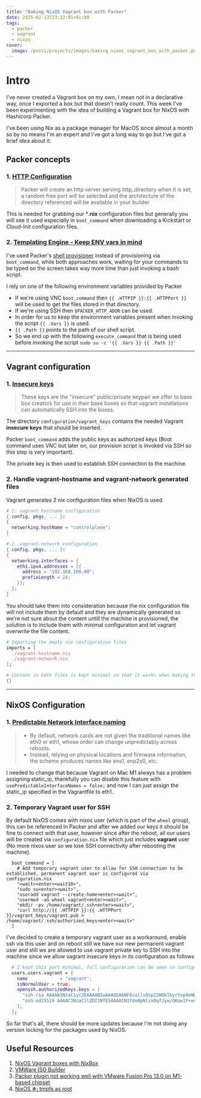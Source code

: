 ```yaml
---
title: "Baking NixOS Vagrant box with Packer"
date: 2025-02-13T23:22:01+01:00
tags:
  - packer
  - vagrant
  - nixos
cover:
  image: /posts/projects/images/baking_nixos_vagrant_box_with_packer.png
---
```


# Intro
I've never created a Vagrant box on my own, I mean not in a declarative way, once I exported a box but that doesn't really count.
This week I've been experimenting with the idea of building a Vagrant box for NixOS with Hashicorp Packer.

I've been using Nix as a package manager for MacOS since almost a month so by no means I'm an expert and I've got a long way to go but I've got a brief idea about it.

## Packer concepts
### 1. [HTTP Configuration](https://developer.hashicorp.com/packer/integrations/hashicorp/vmware/latest/components/builder/iso#http-configuration)
> Packer will create an http server serving http_directory when it is set, a random free port will be selected and the architecture of the directory referenced will be available in your builder.

This is needed for grabbing our ***.nix** configuration files but generally you will see it used especially in `boot_command` when downloading a Kickstart or Cloud-Init configuration files.

### 2. [Templating Engine - Keep ENV vars in mind](https://developer.hashicorp.com/packer/docs/templates/legacy_json_templates/engine)
I've used Packer's [shell provisioner](https://developer.hashicorp.com/packer/docs/provisioners/shell) instead of provisioning via `boot_command`, while both approaches work, waiting for your commands to be typed on the screen takes way more time than just invoking a bash script.

I rely on one of the following environment variables provided by Packer
  - If we're using VNC `boot_command` then `{{ .HTTPIP }}:{{ .HTTPPort }}` will be used to get the files stored in that directory.
  - If we're using SSH then `$PACKER_HTTP_ADDR` can be used. 
  - In order for us to keep the environment variables present when invoking the script `{{ .Vars }}` is used.
  - `{{ .Path }}` points to the path of our shell script.
  - So we end up with the following `execute_command` that is being used before invoking the script `sudo su -c '{{ .Vars }} {{ .Path }}'`

---

## Vagrant configuration
### 1. [Insecure keys](https://github.com/hashicorp/vagrant/tree/main/keys)
> These keys are the "insecure" public/private keypair we offer to base box creators for use in their base boxes so that vagrant installations can automatically SSH into the boxes.

The directory `configuration/vagrant_keys` contains the needed Vagrant **insecure keys** that should be inserted.

Packer `boot_command` adds the public keys as authorized keys (Boot command uses VNC but later on, our provision script is invoked via SSH so this step is very important).

The private key is then used to establish SSH connection to the machine.


### 2. Handle vagrant-hostname and vagrant-network generated files
Vagrant generates 2 nix configuration files when NixOS is used
```nix
# 1. vagrant-hostname configuration
{ config, pkgs, ... }:
{
  networking.hostName = "controlplane";
}

# 2. vagrant-network configuration
{ config, pkgs, ... }:
{
  networking.interfaces = {
    eth1.ipv4.addresses = [{
      address = "192.168.100.88";
      prefixLength = 24;
    }];
  };
}
```

You should take them into consideration because the nix configuration file will not include them by default and they are dynamically generated so we're not sure about the content untill the machine is provisioned, the solution is to include them with minimal configuration and let vagrant overwrite the file content.

```nix
# Importing the empty nix configuration files
imports = [
  ./vagrant-hostname.nix
  ./vagrant-network.nix
];

# Content in both files is kept minimal so that it works when baking the image when invoking nixos-install
{}
```

---

## NixOS Configuration
### 1. [Predictable Network Interface naming](https://nixos.org/manual/nixos/stable/#sec-rename-ifs)
> - By default, network cards are not given the traditional names like eth0 or eth1, whose order can change unpredictably across reboots.
> - Instead, relying on physical locations and firmware information, the scheme produces names like ens1, enp2s0, etc.

I needed to change that because Vagrant on Mac M1 always has a problem assigning static_ip, thankfully you can disable this feature with `usePredictableInterfaceNames = false;` and now I can just assign the static_ip specified in the Vagrantfile to eth1.

### 2. Temporary Vagrant user for SSH
By default NixOS comes with nixos user (which is part of the `wheel` group), this can be referenced in Packer and after we added our keys it should be fine to connect with that user, however since after the reboot, all our users will be created via `configuration.nix` file which just includes **vagrant** user (No more nixos user so we lose SSH connectivity after rebooting the machine).
```hcl
  boot_command = [
    # Add temporary vagrant user to allow for SSH connection to be established, permanent vagrant user is configured via configuration.nix
    "<wait><enter><wait10>",
    "sudo su<enter><wait>",
    "useradd vagrant --create-home<enter><wait>",
    "usermod -aG wheel vagrant<enter><wait>",
    "mkdir -pv /home/vagrant/.ssh<enter><wait>",
    "curl http://{{ .HTTPIP }}:{{ .HTTPPort }}/vagrant_keys/vagrant.pub > /home/vagrant/.ssh/authorized_keys<enter><wait>"  
  ]
```
I've decided to create a temporary vagrant user as a workaround, enable ssh via this user and on reboot still we have our new permanent vagrant user and still we are allowed to use vagrant private key to SSH into the machine since we allow vagrant insecure keys in its configuration as follows
```nix
  # I kept this part minimal, full configuration can be seen in configuration.nix file
  users.users.vagrant = {
    name            = "vagrant";
    isNormalUser = true;
    openssh.authorizedKeys.keys = [
      "ssh-rsa AAAAB3NzaC1yc2EAAAABIwAAAQEA6NF8iallvQVp22WDkTkyrtvp9eWW6A8YVr+kz4TjGYe7gHzIw+niNltGEFHzD8+v1I2YJ6oXevct1YeS0o9HZyN1Q9qgCgzUFtdOKLv6IedplqoPkcmF0aYet2PkEDo3MlTBckFXPITAMzF8dJSIFo9D8HfdOV0IAdx4O7PtixWKn5y2hMNG0zQPyUecp4pzC6kivAIhyfHilFR61RGL+GPXQ2MWZWFYbAGjyiYJnAmCP3NOTd0jMZEnDkbUvxhMmBYSdETk1rRgm+R4LOzFUGaHqHDLKLX+FIPKcF96hrucXzcWyLbIbEgE98OHlnVYCzRdK8jlqm8tehUc9c9WhQ== vagrant insecure public key"
      "ssh-ed25519 AAAAC3NzaC1lZDI1NTE5AAAAIN1YdxBpNlzxDqfJyw/QKow1F+wvG9hXGoqiysfJOn5Y vagrant insecure public key"
    ];
  };
```

So far that's all, there should be more updates because I'm not doing any version locking for the packages used by NixOS.

## Useful Resources
1. [NixOS Vagrant boxes with NixBox](https://github.com/nix-community/nixbox)
2. [VMWare ISO Builder](https://developer.hashicorp.com/packer/integrations/hashicorp/vmware/latest/components/builder/iso)
3. [Packer plugin not working well with VMware Fusion Pro 13.0 on M1-based chipset](https://github.com/hashicorp/packer-plugin-vmware/issues/108#issuecomment-1374087471)
4. [NixOS ❄: tmpfs as root](https://elis.nu/blog/2020/05/nixos-tmpfs-as-root/)
